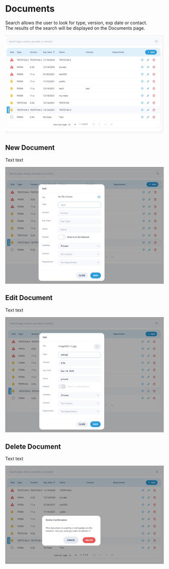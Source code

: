 # Documents

Search allows the user to look for type, version, exp date or contact.  
The results of the search will be displayed on the Documents page.

![Documents](/images/documents1.jpg)

## New Document

Text text

![New Document](/images/documents2.jpg)

## Edit Document

Text text

![Edit Document](/images/documents3.jpg)

## Delete Document

Text text

![Delete Document](/images/documents4.jpg)
